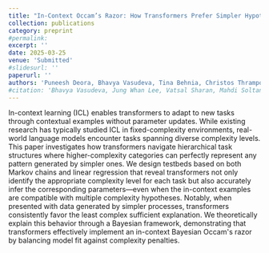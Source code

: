 ```yaml
---
title: "In-Context Occam’s Razor: How Transformers Prefer Simpler Hypotheses on the Fly"
collection: publications
category: preprint
#permalink: 
excerpt: ''
date: 2025-03-25
venue: 'Submitted'
#slidesurl: ''
paperurl: ''
authors: 'Puneesh Deora, Bhavya Vasudeva, Tina Behnia, Christos Thrampoulidis'
#citation: 'Bhavya Vasudeva, Jung Whan Lee, Vatsal Sharan, Mahdi Soltanolkotabi. &quot;The Rich and the Simple: On the Implicit Bias of Adam and SGD.&quot; <i> Under Review</i>.'
---
```


In-context learning (ICL) enables transformers to adapt to new tasks through contextual examples without parameter updates. While existing research has typically studied ICL in fixed-complexity environments, real-world language models encounter tasks spanning diverse complexity levels. This paper investigates how transformers navigate hierarchical task structures where higher-complexity categories can perfectly represent any pattern generated by simpler ones. We design testbeds based on both Markov chains and linear regression that reveal transformers not only identify the appropriate complexity level for each task but also accurately infer the corresponding parameters—even when the in-context examples are compatible with multiple complexity hypotheses. Notably, when presented with data generated by simpler processes, transformers consistently favor the least complex sufficient explanation. We theoretically explain this behavior through a Bayesian framework, demonstrating that transformers effectively implement an in-context Bayesian Occam's razor by balancing model fit against complexity penalties.